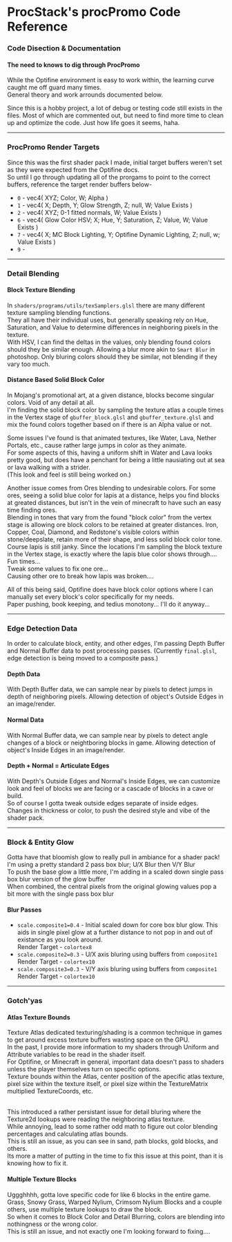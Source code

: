 # ProcStack's procPromo Code Reference
### Code Disection & Documentation
#### The need to knows to dig through ProcPromo
While the Optifine environment is easy to work within, the learning curve caught me off guard many times.
<br/>General theory and work arrounds documented below.

Since this is a hobby project, a lot of debug or testing code still exists in the files.  Most of which are commented out, but need to find more time to clean up and optimize the code.  Just how life goes it seems, haha.

---

### ProcPromo Render Targets
Since this was the first shader pack I made, initial target buffers weren't set as they were expected from the Optifine docs.
<br/>So until I go through updating all of the prorgams to point to the correct buffers, reference the target render buffers below-
 - `0` - vec4( XYZ; Color, W; Alpha )
 - `1` - vec4( X; Depth, Y; Glow Strength, Z; null, W; Value Exists )
 - `2` - vec4( XYZ; 0-1 fitted normals, W; Value Exists )
 - `6` - vec4( Glow Color HSV; X; Hue, Y; Saturation, Z; Value, W; Value Exists )
 - `7` - vec4( X; MC Block Lighting, Y; Optifine Dynamic Lighting, Z; null, w; Value Exists )
 - `9` - 
 
---

### Detail Blending
#### Block Texture Blending
In `shaders/programs/utils/texSamplers.glsl` there are many different texture sampling blending functions.
<br/>They all have their individual uses, but generally speaking rely on Hue, Saturation, and Value to determine differences in neighboring pixels in the texture.
<br/>With HSV, I can find the deltas in the values, only blending found colors should they be similar enough.  Allowing a blur more akin to `Smart Blur` in photoshop.  Only bluring colors should they be similar, not blending if they vary too much.

#### Distance Based Solid Block Color
In Mojang's promotional art, at a given distance, blocks become singular colors.  Void of any detail at all.
<br/>I'm finding the solid block color by sampling the texture atlas a couple times in the Vertex stage of `gbuffer_block.glsl` and `gbuffer_texture.glsl` and mix the found colors together based on if there is an Alpha value or not.

Some issues I've found is that animated textures, like Water, Lava, Nether Portals, etc., cause rather large jumps in color as they animate.
<br/>For some aspects of this, having a uniform shift in Water and Lava looks pretty good, but does have a penchant for being a little nausiating out at sea or lava walking with a strider.
<br/>(This look and feel is still being worked on.)

Another issue comes from Ores blending to undesirable colors.  For some ores, seeing a solid blue color for lapis at a distance, helps you find blocks at greated distances, but isn't in the vein of minecraft to have such an easy time finding ores.
<br/>Blending in tones that vary from the found "block color" from the vertex stage is allowing ore block colors to be retained at greater distances.  Iron, Copper, Coal, Diamond, and Redstone's visible colors within stone/deepslate, retain more of their shape, and less solid block color tone.
<br/>Course lapis is still janky.  Since the locations I'm sampling the block texture in the Vertex stage, is exactly where the lapis blue color shows through.... Fun times...
<br/>Tweak some values to fix one ore...
<br/>Causing other ore to break how lapis was broken....

All of this being said, Optifine does have block color options where I can manually set every block's color specifically for my needs.
<br/>Paper pushing, book keeping, and tedius monotony... I'll do it anyway...
 
---

### Edge Detection Data
In order to calculate block, entity, and other edges, I'm passing Depth Buffer and Normal Buffer data to post processing passes.
(Currently `final.glsl`, edge detection is being moved to a composite pass.)

#### Depth Data
With Depth Buffer data, we can sample near by pixels to detect jumps in depth of neighboring pixels.  Allowing detection of object's Outside Edges in an image/render.

#### Normal Data
With Normal Buffer data, we can sample near by pixels to detect angle changes of a block or neightboring blocks in game.  Allowing detection of object's Inside Edges in an image/render.

#### Depth + Normal = Articulate Edges
With Depth's Outside Edges and Normal's Inside Edges, we can customize look and feel of blocks we are facing or a cascade of blocks in a cave or build.
<br/>So of course I gotta tweak outside edges separate of inside edges.  Changes in thickness or color, to push the desired style and vibe of the shader pack. 
 
---

### Block & Entity Glow
Gotta have that bloomish glow to really pull in ambiance for a shader pack!
<br/>I'm using a pretty standard 2 pass box blur; U/X Blur then V/Y Blur
<br/>To push the base glow a little more, I'm adding in a scaled down single pass box blur version of the glow buffer
<br/>When combined, the central pixels from the original glowing values pop a bit more with the single pass box blur

#### Blur Passes
 - `scale.composite1=0.4` - Initial scaled down for core box blur glow.  This aids in single pixel glow at a further distance to not pop in and out of existance as you look around. <br/>Render Target - `colortex8`
 - `scale.composite2=0.3` - U/X axis bluring using buffers from `composite1` <br/>Render Target - `colortex10`
 - `scale.composite3=0.3` - V/Y axis bluring using buffers from `composite1` <br/>Render Target - `colortex10`
 
---

### Gotch'yas
#### Atlas Texture Bounds
Texture Atlas dedicated texturing/shading is a common technique in games to get around excess texture buffers wasting space on the GPU.
<br/>In the past, I provide more information to my shaders through Uniform and Attribute variables to be read in the shader itself.
<br/>For Optifine, or Minecraft in general, important data doesn't pass to shaders unless the player themselves turn on specific options.
<br/>Texture bounds within the Atlas, center position of the apecific atlas texture, pixel size within the texture itself, or pixel size within the TextureMatrix multiplied TextureCoords, etc.

<br/>This introduced a rather persistant issue for detail bluring where the Texture2d lookups were reading the neighboring atlas texture.
<br/>While annoying, lead to some rather odd math to figure out color blending percentages and calculating atlas bounds.
<br/>This is still an issue, as you can see in sand, path blocks, gold blocks, and others.
<br/>Its more a matter of putting in the time to fix this issue at this point, than it is knowing how to fix it.

#### Multiple Texture Blocks
Uggghhhh, gotta love specific code for like 6 blocks in the entire game.
<br/>Grass, Snowy Grass, Warped Nylium, Crimsom Nylium Blocks and a couple others, use multiple texture lookups to draw the block.
<br/>So when it comes to Block Color and Detail Blurring, colors are blending into nothingness or the wrong color.
<br/>This is still an issue, and not exactly one I'm looking forward to fixing....